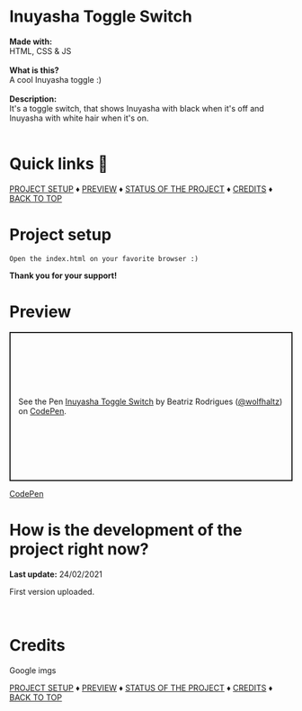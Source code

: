 # Inuyasha Toggle Switch

<b>Made with:</b><br/>
HTML, CSS & JS
<br/><br/>
<b>What is this?</b><br/>
A cool Inuyasha toggle :)
<br/><br/>
<b>Description:</b><br/>
It's a toggle switch, that shows Inuyasha with black when it's off and Inuyasha with white hair when it's on.
<br/><br/>
# Quick links &#128150;
<div>
  
[PROJECT SETUP](#Project-setup) &diams; [PREVIEW](#Preview) &diams; [STATUS OF THE PROJECT](#How-is-the-development-of-the-project-right-now) &diams; [CREDITS](#Credits) &diams; [BACK TO TOP](#Inuyasha-Toggle-Switch)

<div>

# Project setup
```
Open the index.html on your favorite browser :)
```

<b>Thank you for your support!</b>

# Preview
<p class="codepen" data-height="265" data-theme-id="dark" data-default-tab="js,result" data-user="wolfhaltz" data-slug-hash="eYBEQOg" style="height: 265px; box-sizing: border-box; display: flex; align-items: center; justify-content: center; border: 2px solid; margin: 1em 0; padding: 1em;" data-pen-title="Inuyasha Toggle Switch">
  <span>See the Pen <a href="https://codepen.io/wolfhaltz/pen/eYBEQOg">
  Inuyasha Toggle Switch</a> by Beatriz Rodrigues (<a href="https://codepen.io/wolfhaltz">@wolfhaltz</a>)
  on <a href="https://codepen.io">CodePen</a>.</span>
</p>
<script async src="https://cpwebassets.codepen.io/assets/embed/ei.js"></script>
<a href="https://codepen.io/wolfhaltz/pen/eYBEQOg">CodePen</a>


# How is the development of the project right now?
<b>Last update:</b> 24/02/2021

First version uploaded.

<br/>

# Credits

Google imgs


<div>
  
[PROJECT SETUP](#Project-setup) &diams; [PREVIEW](#Preview) &diams; [STATUS OF THE PROJECT](#How-is-the-development-of-the-project-right-now) &diams; [CREDITS](#Credits) &diams; [BACK TO TOP](#Inuyasha-Toggle-Switch)

<div>
